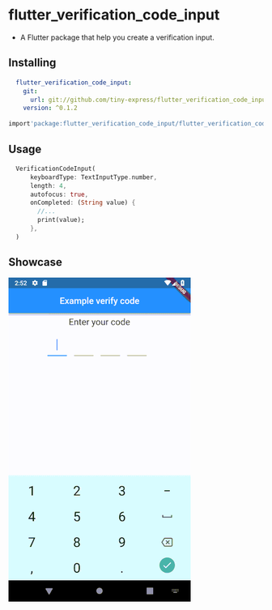 # flutter_verification_code_input

- A Flutter package that help you create a verification input.

## Installing

```yaml
  flutter_verification_code_input:
    git:
      url: git://github.com/tiny-express/flutter_verification_code_input
    version: ^0.1.2
```

```dart
import'package:flutter_verification_code_input/flutter_verification_code_input.dart';
```

## Usage

```dart
  VerificationCodeInput(
      keyboardType: TextInputType.number,
      length: 4,
      autofocus: true,
      onCompleted: (String value) {
        //...
        print(value);
      },
  )
```

## Showcase


![Showcase|100x100, 10%](show_case.gif)


